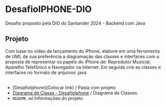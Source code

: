 # DesafioIPHONE-DIO
Desafio proposto pela DIO do Santander 2024 - Backend com Java

## Projeto
Com base no vídeo de lançamento do iPhone, elabore em uma ferramenta de UML de sua preferência a diagramação das classes e interfaces com a proposta de representar os papéis do iPhone de: Reprodutor Musicial,  Aparelho Telefônico e Navegador na Internet. Em seguida crie as classes e interfaces no formato de arquivos .java
 <br> <br>

 - [DesafioIphone](Colocar link) / Pasta com projeto
- [Diagrama de Classe - DesafioIphone](https://drive.google.com/file/d/1C55GqBK4yz94ZS6PsePb27LLz5LquUcp/view) / Diagrama de Classes.
- ```README.md```  Informações do projeto.  
